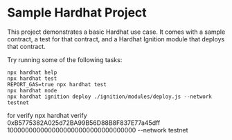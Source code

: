 # Sample Hardhat Project

This project demonstrates a basic Hardhat use case. It comes with a sample contract, a test for that contract, and a Hardhat Ignition module that deploys that contract.

Try running some of the following tasks:

```shell
npx hardhat help
npx hardhat test
REPORT_GAS=true npx hardhat test
npx hardhat node
npx hardhat ignition deploy ./ignition/modules/deploy.js --network testnet
```

for verify
npx hardhat verify 0xB5775382A025d72BA99B56D88B8F837E77a45dff 1000000000000000000000000000000000 --network testnet
